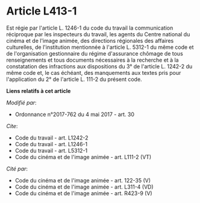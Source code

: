 # Article L413-1

Est régie par l'article L. 1246-1 du code du travail la communication réciproque par les inspecteurs du travail, les agents
du Centre national du cinéma et de l'image animée, des directions régionales des affaires culturelles, de l'institution
mentionnée à l'article L. 5312-1 du même code et de l'organisation gestionnaire du régime d'assurance chômage de tous
renseignements et tous documents nécessaires à la recherche et à la constatation des infractions aux dispositions du 3° de
l'article L. 1242-2 du même code et, le cas échéant, des manquements aux textes pris pour l'application du 2° de l'article L.
111-2 du présent code.

**Liens relatifs à cet article**

_Modifié par_:

  - Ordonnance n°2017-762 du 4 mai 2017 - art. 30

_Cite_:

  - Code du travail - art. L1242-2
  - Code du travail - art. L1246-1
  - Code du travail - art. L5312-1
  - Code du cinéma et de l'image animée - art. L111-2 (VT)

_Cité par_:

  - Code du cinéma et de l'image animée - art. 122-35 (V)
  - Code du cinéma et de l'image animée - art. L311-4 (VD)
  - Code du cinéma et de l'image animée - art. R423-9 (V)
